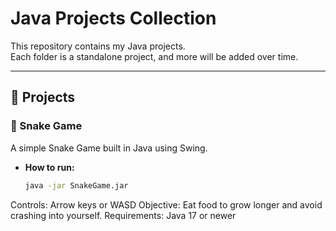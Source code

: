 # Java Projects Collection

This repository contains my Java projects.  
Each folder is a standalone project, and more will be added over time.  

---

## 📌 Projects

### 🐍 Snake Game
A simple Snake Game built in Java using Swing.

- **How to run:**  
  ```bash
  java -jar SnakeGame.jar
Controls: Arrow keys or WASD
Objective: Eat food to grow longer and avoid crashing into yourself.
Requirements: Java 17 or newer